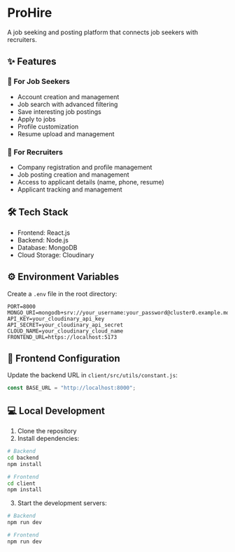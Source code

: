 # ProHire
A job seeking and posting platform that connects job seekers with recruiters.

## ✨ Features

### 👤 For Job Seekers
- Account creation and management
- Job search with advanced filtering
- Save interesting job postings
- Apply to jobs
- Profile customization
- Resume upload and management

### 💼 For Recruiters
- Company registration and profile management
- Job posting creation and management
- Access to applicant details (name, phone, resume)
- Applicant tracking and management

## 🛠️ Tech Stack

- Frontend: React.js
- Backend: Node.js
- Database: MongoDB
- Cloud Storage: Cloudinary

## ⚙️ Environment Variables

Create a `.env` file in the root directory:

```env
PORT=8000
MONGO_URI=mongodb+srv://your_username:your_password@cluster0.example.mongodb.net/
API_KEY=your_cloudinary_api_key
API_SECRET=your_cloudinary_api_secret
CLOUD_NAME=your_cloudinary_cloud_name
FRONTEND_URL=https://localhost:5173
```

## 🔧 Frontend Configuration

Update the backend URL in `client/src/utils/constant.js`:

```javascript
const BASE_URL = "http://localhost:8000";
```

## 💻 Local Development

1. Clone the repository
2. Install dependencies:
```bash
# Backend
cd backend
npm install

# Frontend
cd client
npm install
```

3. Start the development servers:
```bash
# Backend
npm run dev

# Frontend
npm run dev
```

